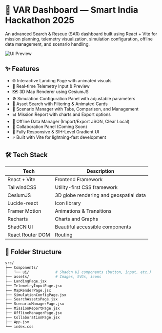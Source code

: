 # 🚀 VAR Dashboard — Smart India Hackathon 2025

An advanced Search & Rescue (SAR) dashboard built using React + Vite for mission planning, telemetry visualization, simulation configuration, offline data management, and scenario handling.

![UI Preview](./public/preview.png)

## ✨ Features

- 🌐 Interactive Landing Page with animated visuals
- 📡 Real-time Telemetry Input & Preview
- 🗺️ 3D Map Renderer using CesiumJS
- ⚙️ Simulation Configuration Panel with adjustable parameters
- 🚁 Asset Search with Filtering & Animated Cards
- 🧠 Scenario Manager with Tabs, Comparison, and Management
- 📊 Mission Report with charts and Export options
- 🔌 Offline Data Manager (Import/Export JSON, Clear Local)
- 👥 Collaboration Panel (Coming Soon)
- 🎨 Fully Responsive & SIH-Level Gradient UI
- ⚡ Built with Vite for lightning-fast development

## 🛠️ Tech Stack

| Tech             | Description                           |
|------------------|---------------------------------------|
| React + Vite     | Frontend Framework                    |
| TailwindCSS      | Utility-first CSS framework           |
| CesiumJS         | 3D globe rendering and geospatial data|
| Lucide-react     | Icon library                          |
| Framer Motion    | Animations & Transitions              |
| Recharts         | Charts and Graphs                     |
| ShadCN UI        | Beautiful accessible components       |
| React Router DOM | Routing                               |

## 📁 Folder Structure

```bash
src/
├── Components/
│   └── ui/            # Shadcn UI components (button, input, etc.)
├── assets/            # Images, SVGs, icons
├── LandingPage.jsx
├── TelemetryInputPage.jsx
├── MapRenderPage.jsx
├── SimulationConfigPage.jsx
├── SearchAssetsPage.jsx
├── ScenarioManagerPage.jsx
├── MissionReportPage.jsx
├── OfflineManagerPage.jsx
├── CollaborationPage.jsx
├── App.jsx
└── index.css
